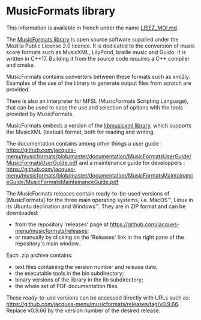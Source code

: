 # MusicFormats library

This information is available in french under the name [LISEZ_MOI.md](https://github.com/jacques-menu/musicformats/blob/master/LISEZ_MOI.md).

The [MusicFormats library](https://github.com/jacques-menu/musicformats) is open source software
supplied under the Mozilla Public License 2.0 licence.
It is dedicated to the conversion of music score formats
such as MusicXML, LilyPond, braille music and Guido.
It is written in C++17. Building it from the source code requires a C++ compiler and cmake.

MusicFormats contains converters between these formats such as xml2ly.
Examples of the use of the library to generate output files from scratch are provided.

There is also an interpreter for MFSL (MusicFormats Scripting Language), that can be used
to ease the use and selection of options with the tools provided by MusicFormats.

MusicFormats embeds a version of the [libmusicxml library](https://github.com/grame-cncm/libmusicxml.git),
which supports the MusicXML (textual) format, both for reading and writing.

The documentation contains among other things a user guide :
  https://github.com/jacques-menu/musicformats/blob/master/documentation/MusicFormatsUserGuide/MusicFormatsUserGuide.pdf
and a maintenance guide for developpers :
  https://github.com/jacques-menu/musicformats/blob/master/documentation/MusicFormatsMaintainanceGuide/MusicFormatsMaintainanceGuide.pdf

The MusicFormats releases contain ready-to-be-used versions of [MusicFormats] for the three main operating systems,
i.e. MacOS™, Linux in its Ubuntu declination and Windows™.
They are in ZIP format and can be downloaded:
  - from the repository 'releases' page at
https://github.com/jacques-menu/musicformats/releases;
  - or manually by clicking on the 'Releases' link in the right pane of the repository's main window..

Each .zip archive contains:
  - text files containing the version number and release date;
  - the executable tools in the bin subdirectory;
  - binary versions of the library in the lib subdirectory;
  - the whole set of PDF documentation files.

These ready-to-use versions can be accessed directly with URLs such as:
  https://github.com/jacques-menu/musicformats/releases/tag/v0.9.66.
Replace v0.9.66 by the version number of the desired release.
